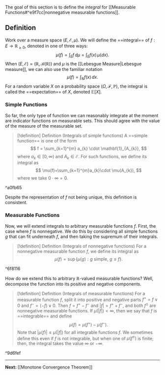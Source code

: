 The goal of this section is to define the *integral* for [[Measurable Functions#^e9f7cc|nonnegative measurable functions]].

## Definition

Work over a measure space $(E,\mathcal{E},\mu)$. We will define the ==integral== of $f:E\to \mathbb{R}_{\geq 0}$, denoted in one of three ways:
$$
\mu(f)=\int_{E} f \, d\mu =\int_{E} f(x) \, \mu(dx). 
$$
When $(E,\mathcal{E})=(\mathbb{R},\mathcal{B}(\mathbb{R}))$ and $\mu$ is the [[Lebesgue Measure|Lebesgue measure]], we can also use the familiar notation
$$
\mu(f)=\int_{\mathbb{R}} f(x) \, dx.
$$
For a random variable $X$ on a probability space $(\Omega,\mathcal{F},\mathbb{P})$, the integral is called the ==expectation== of $X$, denoted $\mathbb{E}[X]$.

### Simple Functions

So far, the only type of function we can reasonably integrate at the moment are indicator functions on measurable sets. This should agree with the value of the measure of the measurable set.

> [!definition] Definition (Integrals of simple functions)
> A ==simple function== is one of the form
> $$
> f = \sum_{k=1}^{m} a_{k} \cdot \mathbf{1}_{A_{k}},
> $$
> where $a_{k}\in[0,\infty)$ and $A_{k}\in \mathcal{E}$. For such functions, we define its integral as
> $$
> \mu(f)=\sum_{k=1}^{m}a_{k}\cdot \mu(A_{k}),
> $$
> where we take $0\cdot \infty=0$.

^a0fb65

Despite the representation of $f$ not being unique, this definition is consistent.

### Measurable Functions

Now, we will extend integrals to arbitrary measurable functions $f$. First, the case where $f$ is nonnegative. We do this by considering all simple functions $g$ that can fit underneath $f$, and then taking the supremum of their integrals.

> [!definition] Definition (Integrals of nonnegative functions)
> For a nonnegative measurable function $f$, we define its integral as
> $$
> \mu(f)=\sup \{ \mu(g) : g\text{ simple},\ g\leq f \}.
> $$

^6f8116

How do we extend this to arbitrary $\mathbb{R}$-valued measurable functions? Well, decompose the function into its positive and negative components.

> [!definition] Definition (Integrals of measurable functions)
> For a measurable function $f$, split it into positive and negative parts $f^{+}=f\lor 0$ and $f^{-}=(-f)\lor 0$. Then $f=f^{+}-f^{-}$ and $|f|=f^{+}+f^{-}$, and both $f^{\pm}$ are nonnegative measurable functions. If $\mu(|f|)<\infty$, then we say that $f$ is ==integrable== and define
> $$
> \mu(f)=\mu(f^{+})-\mu(f^{-}).
> $$
> Note that $|\mu(f)|\leq \mu(|f|)$ for all integrable functions $f$. We sometimes define this even if $f$ is not integrable, but when one of $\mu(f^{\pm})$ is finite; then, the integral takes the value $\infty$ or $-\infty$.

^9d6fef

---

**Next:** [[Monotone Convergence Theorem]]